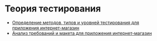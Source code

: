 # Теория тестирования
- [Определение методов, типов и уровней тестирования для приложения интернет-магазин](https://docs.google.com/spreadsheets/d/1Pn-Ju73OigLOvDfSOtL5__ZYqJ4qerKUZA9qHs02P4k/edit?gid=1647196050#gid=1647196050)  
- [Анализ требований и макета для приложения интернет-магазин](https://docs.google.com/spreadsheets/d/1FkEq5ku2ZbAQy3z-8TtlqEM6MsBin-hUqFBwq8gZhy0/edit?gid=1776886247#gid=1776886247) 
